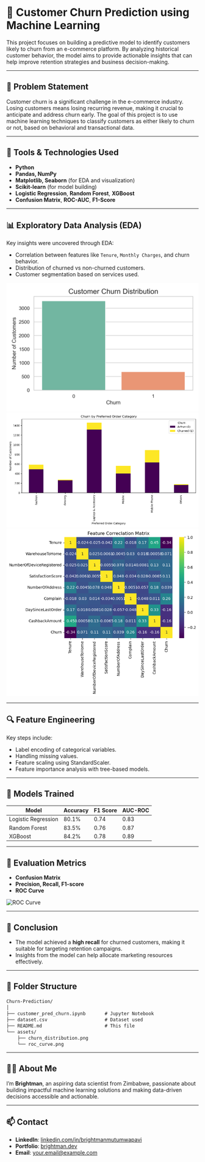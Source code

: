 
# 🧠 Customer Churn Prediction using Machine Learning

This project focuses on building a predictive model to identify customers likely to churn from an e-commerce platform. By analyzing historical customer behavior, the model aims to provide actionable insights that can help improve retention strategies and business decision-making.

---

## 📌 Problem Statement

Customer churn is a significant challenge in the e-commerce industry. Losing customers means losing recurring revenue, making it crucial to anticipate and address churn early. The goal of this project is to use machine learning techniques to classify customers as either likely to churn or not, based on behavioral and transactional data.

---

## 🔧 Tools & Technologies Used

- **Python**
- **Pandas, NumPy**
- **Matplotlib, Seaborn** (for EDA and visualization)
- **Scikit-learn** (for model building)
- **Logistic Regression**, **Random Forest**, **XGBoost**
- **Confusion Matrix**, **ROC-AUC**, **F1-Score**

---

## 📊 Exploratory Data Analysis (EDA)

Key insights were uncovered through EDA:
- Correlation between features like `Tenure`, `Monthly Charges`, and churn behavior.
- Distribution of churned vs non-churned customers.
- Customer segmentation based on services used.

![Churn Distribution](assets/churn_distribution.png)
![Churn by Preferred Order Category](assets/churn_by_service.png)
![Feature Correlation Matrix](assets/Feature_Correclation_Matrix.png)

---

## 🔍 Feature Engineering

Key steps include:
- Label encoding of categorical variables.
- Handling missing values.
- Feature scaling using StandardScaler.
- Feature importance analysis with tree-based models.

---

## 🤖 Models Trained

| Model              | Accuracy | F1 Score | AUC-ROC |
|-------------------|----------|----------|---------|
| Logistic Regression | 80.1%   | 0.74     | 0.83    |
| Random Forest       | 83.5%   | 0.76     | 0.87    |
| XGBoost             | 84.2%   | 0.78     | 0.89    |

---

## 🧪 Evaluation Metrics

- **Confusion Matrix**
- **Precision, Recall, F1-score**
- **ROC Curve**

![ROC Curve](assets/roc_curve.png)

---

## 🚀 Conclusion

- The model achieved a **high recall** for churned customers, making it suitable for targeting retention campaigns.
- Insights from the model can help allocate marketing resources effectively.

---

## 📂 Folder Structure

```
Churn-Prediction/
│
├── customer_pred_churn.ipynb       # Jupyter Notebook
├── dataset.csv                     # Dataset used
├── README.md                       # This file
└── assets/
    ├── churn_distribution.png
    └── roc_curve.png
```

---

## 🙋‍♂️ About Me

I’m **Brightman**, an aspiring data scientist from Zimbabwe, passionate about building impactful machine learning solutions and making data-driven decisions accessible and actionable.

---

## 📫 Contact

- **LinkedIn**: [linkedin.com/in/brightmanmutumwapavi](https://linkedin.com/in/brightmanmutumwapavi)
- **Portfolio**: [brightman.dev](https://yourportfolio.com)
- **Email**: your.email@example.com

